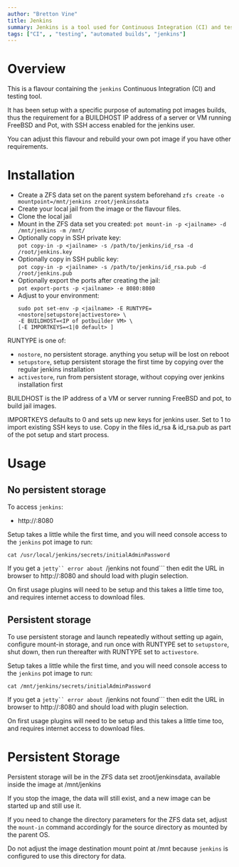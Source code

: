```yaml
---
author: "Bretton Vine"
title: Jenkins 
summary: Jenkins is a tool used for Continuous Integration (CI) and testing 
tags: ["CI", , "testing", "automated builds", "jenkins"]
---
```


# Overview

This is a flavour containing the ```jenkins``` Continuous Integration (CI) and testing tool.

It has been setup with a specific purpose of automating pot images builds, thus the requirement for a BUILDHOST IP address of a server or VM running FreeBSD and Pot, with SSH access enabled for the jenkins user.

You can adjust this flavour and rebuild your own pot image if you have other requirements.

# Installation

* Create a ZFS data set on the parent system beforehand
  ```zfs create -o mountpoint=/mnt/jenkins zroot/jenkinsdata```
* Create your local jail from the image or the flavour files. 
* Clone the local jail
* Mount in the ZFS data set you created:
  ```pot mount-in -p <jailname> -d /mnt/jenkins -m /mnt/```
* Optionally copy in SSH private key:    
  ```pot copy-in -p <jailname> -s /path/to/jenkins/id_rsa -d /root/jenkins.key```
* Optionally copy in SSH public key:    
  ```pot copy-in -p <jailname> -s /path/to/jenkins/id_rsa.pub -d /root/jenkins.pub```
* Optionally export the ports after creating the jail:     
  ```pot export-ports -p <jailname> -e 8080:8080```
* Adjust to your environment:    
  ```
  sudo pot set-env -p <jailname> -E RUNTYPE=<nostore|setupstore|activestore> \
  -E BUILDHOST=<IP of potbuilder VM> \
  [-E IMPORTKEYS=<1|0 default> ]
  ```

RUNTYPE is one of:
* ```nostore```, no persistent storage. anything you setup will be lost on reboot
* ```setupstore```, setup persistent storage the first time by copying over the regular jenkins installation
* ```activestore```, run from persistent storage, without copying over jenkins installation first

BUILDHOST is the IP address of a VM or server running FreeBSD and pot, to build jail images.

IMPORTKEYS defaults to 0 and sets up new keys for jenkins user. Set to 1 to import existing SSH keys to use.
Copy in the files id_rsa & id_rsa.pub as part of the pot setup and start process.

# Usage

## No persistent storage

To access ```jenkins```:
* http://<jenkins-host>:8080

Setup takes a little while the first time, and you will need console access to the ```jenkins``` pot image to run:

```
cat /usr/local/jenkins/secrets/initialAdminPassword
```

If you get a ```jetty`` error about ```/jenkins not found``` then edit the URL in browser to http://<jenkins-host>:8080 and should load with plugin selection.

On first usage plugins will need to be setup and this takes a little time too, and requires internet access to download files.

## Persistent storage

To use persistent storage and launch repeatedly without setting up again, configure mount-in storage, and run once with RUNTYPE set to `setupstore`, shut down, then run thereafter with RUNTYPE 
set to `activestore`.

Setup takes a little while the first time, and you will need console access to the ```jenkins``` pot image to run:

```     
cat /mnt/jenkins/secrets/initialAdminPassword
```

If you get a ```jetty`` error about ```/jenkins not found``` then edit the URL in browser to http://<jenkins-host>:8080 and should load with plugin selection.

On first usage plugins will need to be setup and this takes a little time too, and requires internet access to download files.

# Persistent Storage
Persistent storage will be in the ZFS data set zroot/jenkinsdata, available inside the image at /mnt/jenkins

If you stop the image, the data will still exist, and a new image can be started up and still use it.

If you need to change the directory parameters for the ZFS data set, adjust the ```mount-in``` command accordingly for the source directory as mounted by the parent OS.

Do not adjust the image destination mount point at /mnt because ```jenkins``` is configured to use this directory for data.
